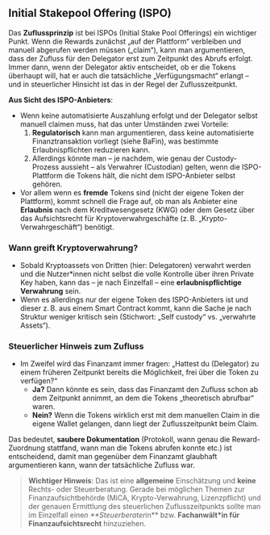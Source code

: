 ## Initial Stakepool Offering (ISPO)

Das **Zuflussprinzip** ist bei ISPOs (Initial Stake Pool Offerings) ein wichtiger Punkt. Wenn die Rewards zunächst „auf der Plattform“ verbleiben und manuell abgerufen werden müssen („claim“), kann man argumentieren, dass der Zufluss für den Delegator erst zum Zeitpunkt des Abrufs erfolgt. Immer dann, wenn der Delegator aktiv entscheidet, ob er die Tokens überhaupt will, hat er auch die tatsächliche „Verfügungsmacht“ erlangt – und in steuerlicher Hinsicht ist das in der Regel der Zuflusszeitpunkt.

**Aus Sicht des ISPO-Anbieters**:

- Wenn keine automatisierte Auszahlung erfolgt und der Delegator selbst manuell claimen muss, hat das unter Umständen zwei Vorteile:
  1. **Regulatorisch** kann man argumentieren, dass keine automatisierte Finanztransaktion vorliegt (siehe BaFin), was bestimmte Erlaubnispflichten reduzieren kann.
  2. Allerdings könnte man – je nachdem, wie genau der Custody-Prozess aussieht – als Verwahrer (Custodian) gelten, wenn die ISPO-Plattform die Tokens hält, die nicht dem ISPO-Anbieter selbst gehören.
- Vor allem wenn es **fremde** Tokens sind (nicht der eigene Token der Plattform), kommt schnell die Frage auf, ob man als Anbieter eine **Erlaubnis** nach dem Kreditwesengesetz (KWG) oder dem Gesetz über das Aufsichtsrecht für Kryptoverwahrgeschäfte (z. B. „Krypto-Verwahrgeschäft“) benötigt.

### Wann greift Kryptoverwahrung?

- Sobald Kryptoassets von Dritten (hier: Delegatoren) verwahrt werden und die Nutzer*innen nicht selbst die volle Kontrolle über ihren Private Key haben, kann das – je nach Einzelfall – eine **erlaubnispflichtige Verwahrung** sein.
- Wenn es allerdings nur der eigene Token des ISPO-Anbieters ist und dieser z. B. aus einem Smart Contract kommt, kann die Sache je nach Struktur weniger kritisch sein (Stichwort: „Self custody“ vs. „verwahrte Assets“).

### Steuerlicher Hinweis zum Zufluss

- Im Zweifel wird das Finanzamt immer fragen: „Hattest du (Delegator) zu einem früheren Zeitpunkt bereits die Möglichkeit, frei über die Token zu verfügen?“
  - **Ja?** Dann könnte es sein, dass das Finanzamt den Zufluss schon ab dem Zeitpunkt annimmt, an dem die Tokens „theoretisch abrufbar“ waren.
  - **Nein?** Wenn die Tokens wirklich erst mit dem manuellen Claim in die eigene Wallet gelangen, dann liegt der Zuflusszeitpunkt beim Claim.

Das bedeutet, **saubere Dokumentation** (Protokoll, wann genau die Reward-Zuordnung stattfand, wann man die Tokens abrufen konnte etc.) ist entscheidend, damit man gegenüber dem Finanzamt glaubhaft argumentieren kann, wann der tatsächliche Zufluss war.

> **Wichtiger Hinweis**: Das ist eine **allgemeine** Einschätzung und **keine** Rechts- oder Steuerberatung. Gerade bei möglichen Themen zur Finanzaufsichtbehörde (MiCA, Krypto-Verwahrung, Lizenzpflicht) und der genauen Ermittlung des steuerlichen Zuflusszeitpunkts sollte man im Einzelfall eine*n **Steuerberater*in** bzw. **Fachanwält\*in für Finanzaufsichtsrecht** hinzuziehen.